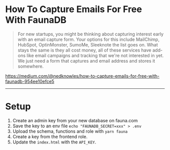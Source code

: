# How To Capture Emails For Free With FaunaDB

> For new startups, you might be thinking about capturing interest early with an email capture form. Your options for this include MailChimp, HubSpot, OptinMonster, SumoMe, Sleeknote the list goes on. What stays the same is they all cost money, all of these services have add-ons like email campaigns and tracking that we're not interested in yet.
> We just need a form that captures and email address and stores it somewhere.

https://medium.com/@nedknowles/how-to-capture-emails-for-free-with-faunadb-954ee10efce5

---

# Setup

1. Create an admin key from your new database on fauna.com
2. Save the key to an env file `echo "FAUNADB_SECRET=xxx" > .env`
3. Upload the schema, functions and role with `yarn fauna`
4. Create a key from the frontend role.
5. Update the `index.html` with the `API_KEY`.
